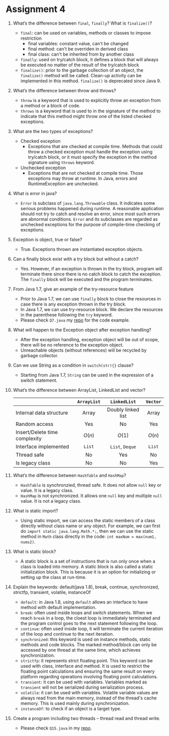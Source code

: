 # Assignment 4

1. What’s the difference between `final`, `finally`? What is `finalize()`?
    - `final`: can be used on variables, methods or classes to impose restriction
      - final variables: constant value, can't be changed
      - final method: can't be overriden in derived class
      - final class: can't be inherited from by another class
    - `finally`: used on try/catch block, it defines a block that will always be executed no matter of the result of the try/catch block
    - `finalize()`: prior to the garbage collection of an object, the `finalize()` method will be called. Clean-up activity can be implemented in this method. `finalize()` is deprecated since Java 9.
2. What’s the difference between throw and throws?
    - `throw` is a keyword that is used to explicitly throw an exception from a method or a block of code.
    - `throws` is a keyword that is used to in the signature of the method to indicate that this method might throw one of the listed checked exceptions.
3. What are the two types of exceptions?
    - Checked exception
      - Exceptions that are checked at compile time. Methods that could throw a checked exception must handle the exception using try/catch block, or it must specify the exception in the method signature using `throws` keyword.
    - Unchecked exception
      - Exceptions that are not checked at compile time. Those exceptions may throw at runtime. In Java, errors and RuntimeException are unchecked.
4. What is error in java?
    - `Error` is subclass of `java.lang.Throwable` class. It indicates some serious problems happened during runtime. A reasonable application should not try to catch and resolve an error, since most such errors are abnormal conditions. `Error` and its subclasses are regarded as unchecked exceptions for the purpose of compile-time checking of exceptions.
5. Exception is object, true or false?
    - True. Exceptions thrown are instantiated exception objects.
6. Can a finally block exist with a try block but without a catch?
    - Yes. However, if an exception is thrown in the try block, program will terminate there since there is no catch block to catch the exception. The `finally` block will be executed and the program terminates.
7. From Java 1.7, give an example of the try-resource feature
    - Prior to Java 1.7, we can use `finally` block to close the resources in case there is any exception thrown in the try block.
    - In Java 1.7, we can use try-resource block. We declare the resources in the parenthese following the `try` keyword.
    - Please check `Q7.java` my [repo](https://github.com/Miao4382/JavaLearning/tree/master/src/main/java/lms/corejava/assignment4) for the code example.
8. What will happen to the Exception object after exception handling?
    - After the exception handling, exception object will be out of scope, there will be no reference to the exception object.
    - Unreachable objects (without references) will be recycled by garbage collector.
9.  Can we use String as a condition in `switch(str){}` clause?
    - Starting from Java 1.7, `String` can be used in the expression of a switch statement.
10. What’s the difference between ArrayList, LinkedList and vector?

    ||`ArrayList`|`LinkedList`|`Vector`|
    |---|:---:|:---:|:---:|
    |Internal data structure|Array|Doubly linked list|Array|
    |Random access|Yes|No|Yes|
    |Insert/Delete time complexity|$O(n)$|$O(1)$|$O(n)$|
    |Interface implemented|`List`|`List`, `Deque`|`List`|
    |Thread safe|No|Yes|No|
    |Is legacy class|No|No|Yes|
    
11. What’s the difference between `HashTable` and `HashMap`?
    - `HashTable` is synchronzied, thread safe. It does not allow `null` key or value. It is a legacy class.
    - `HashMap` is not synchronized. It allows one `null` key and multiple `null` value. It is not a legacy class.
12. What is static import?
    - Using static import, we can access the static members of a class directly without class name or any object. For example, we can first do `import static java.lang.Math.*;`, then we can use the static method in `Math` class directly in the code: `int maxNum = max(num1, nums2)`.
13. What is static block?
    - A static block is a set of instructions that is run only once when a class is loaded into memory. A static block is also called a static initialization block. This is because it is an option for initializing or setting up the class at run-time.
14. Explain the keywords: default(java 1.8), break, continue, synchronized, strictfp, transient, volatile, instanceOf
    - `default`: in Java 1.8, using `default` allows an interface to have method with default implementation.
    - `break`: often used inside loops and switch statements. When we reach `break` in a loop, the cloest loop is immediately terminated and the program control goes to the next statement following the loop.
    - `continue`: often used inside loop, it will terminate the current iteration of the loop and continue to the next iteration.
    - `synchronized`: this keyword is used on instance methods, static methods and code blocks. The marked method/block can only be accessed by one thread at the same time, which achieves synchronization.
    - `strictfp`: it represents strict floating point. This keyword can be used with class, interface and method. It is used to restrict the floating point calculations and ensuring the same result on every platform regarding operations involving floating point calculations.
    - `transient`: it can be used with variables. Variables marked as `transient` will not be serialized during serialization process.
    - `volatile`: it can be used with variables. Volatile variable values are always read from the main memory, instead of the thread's cache memory. This is used mainly during synchronization.
    - `instanceOf`: to check if an object is a target type.
15. Create a program including two threads – thread read and thread write.
    - Please check `Q15.java` in my [repo](https://github.com/Miao4382/JavaLearning/tree/master/src/main/java/lms/corejava/assignment4).